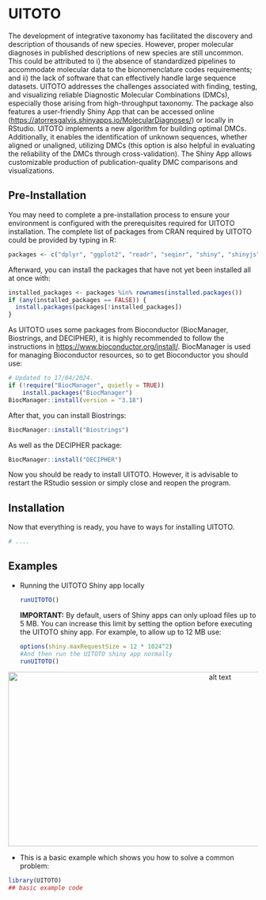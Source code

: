 
<!-- README.md is generated from README.Rmd. Please edit that file -->

# UITOTO

<!-- badges: start -->
<!-- badges: end -->

The development of integrative taxonomy has facilitated the discovery
and description of thousands of new species. However, proper molecular
diagnoses in published descriptions of new species are still uncommon.
This could be attributed to i) the absence of standardized pipelines to
accommodate molecular data to the bionomenclature codes requirements;
and ii) the lack of software that can effectively handle large sequence
datasets. UITOTO addresses the challenges associated with finding,
testing, and visualizing reliable Diagnostic Molecular Combinations
(DMCs), especially those arising from high-throughput taxonomy. The
package also features a user-friendly Shiny App that can be accessed
online (<https://atorresgalvis.shinyapps.io/MolecularDiagnoses/>) or
locally in RStudio. UITOTO implements a new algorithm for building
optimal DMCs. Additionally, it enables the identification of unknown
sequences, whether aligned or unaligned, utilizing DMCs (this option is
also helpful in evaluating the reliability of the DMCs through
cross-validation). The Shiny App allows customizable production of
publication-quality DMC comparisons and visualizations.

## Pre-Installation

You may need to complete a pre-installation process to ensure your
environment is configured with the prerequisites required for UITOTO
installation. The complete list of packages from CRAN required by UITOTO
could be provided by typing in R:

``` r
packages <- c("dplyr", "ggplot2", "readr", "seqinr", "shiny", "shinyjs", "shinyWidgets")
```

Afterward, you can install the packages that have not yet been installed
all at once with:

``` r
installed_packages <- packages %in% rownames(installed.packages())
if (any(installed_packages == FALSE)) {
  install.packages(packages[!installed_packages])
}
```

As UITOTO uses some packages from Bioconductor (BiocManager, Biostrings,
and DECIPHER), it is highly recommended to follow the instructions in
<https://www.bioconductor.org/install/>. BiocManager is used for
managing Bioconductor resources, so to get Bioconductor you should use:

``` r
# Updated to 17/04/2024.
if (!require("BiocManager", quietly = TRUE))
    install.packages("BiocManager")
BiocManager::install(version = "3.18")
```

After that, you can install Biostrings:

``` r
BiocManager::install("Biostrings")
```

As well as the DECIPHER package:

``` r
BiocManager::install("DECIPHER")
```

Now you should be ready to install UITOTO. However, it is advisable to
restart the RStudio session or simply close and reopen the program.

## Installation

Now that everything is ready, you have to ways for installing UITOTO.

``` r
# ....
```

## Examples

- Running the UITOTO Shiny app locally

  ``` r
  runUITOTO()
  ```

  **IMPORTANT:** By default, users of Shiny apps can only upload files
  up to 5 MB. You can increase this limit by setting the option before
  executing the UITOTO shiny app. For example, to allow up to 12 MB use:

  ``` r
  options(shiny.maxRequestSize = 12 * 1024^2)
  #And then run the UITOTO shiny app normally
  runUITOTO()
  ```
<p align="center">
<img src="https://github.com/atorresgalvis/UITOTO/tree/main/inst/app/www/img/UITOTOCover.PNG" alt="alt text" width="840" height="352">
</p>

- This is a basic example which shows you how to solve a common problem:

``` r
library(UITOTO)
## basic example code
```
